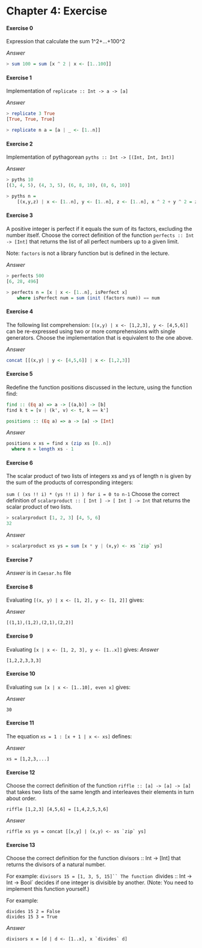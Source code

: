 # Chapter 4: Exercise

#### Exercise 0
Expression that calculate the sum 1^2+...+100^2

*Answer*
```Haskell
> sum 100 = sum [x ^ 2 | x <- [1..100]]
```

#### Exercise 1
Implementation of `replicate :: Int -> a -> [a]`

*Answer*
```Haskell
> replicate 3 True
[True, True, True]

> replicate n a = [a | _ <- [1..n]]
```

#### Exercise 2
Implementation of pythagorean
`pyths :: Int -> [(Int, Int, Int)]`

*Answer*
```Haskell
> pyths 10
[(3, 4, 5), (4, 3, 5), (6, 8, 10), (8, 6, 10)]

> pyths n =
    [(x,y,z) | x <- [1..n], y <- [1..n], z <- [1..n], x ^ 2 + y ^ 2 = z ^ 2]
```

#### Exercise 3
A positive integer is perfect if it equals the sum of its factors, excluding the number itself. Choose the correct definition of the function `perfects :: Int -> [Int]` that returns the list of all perfect numbers up to a given limit.

Note: `factors` is not a library function but is defined in the lecture.

*Answer*
```Haskell
> perfects 500
[6, 28, 496]

> perfects n = [x | x <- [1..n], isPerfect x]
    where isPerfect num = sum (init (factors num)) == num
```

#### Exercise 4
The following list comprehension:
`[(x,y) | x <- [1,2,3], y <- [4,5,6]]`
can be re-expressed using two or more comprehensions with single generators. Choose the implementation that is equivalent to the one above.

*Answer*
```Haskell
concat [[(x,y) | y <- [4,5,6]] | x <- [1,2,3]]
```

#### Exercise 5
Redefine the function positions discussed in the lecture, using the function find:
```Haskell
find :: (Eq a) => a -> [(a,b)] -> [b]
find k t = [v | (k', v) <- t, k == k']

positions :: (Eq a) => a -> [a] -> [Int]
```
*Answer*
```Haskell
positions x xs = find x (zip xs [0..n])
  where n = length xs - 1
```

#### Exercise 6
The scalar product of two lists of integers xs and ys of length n is given by the sum of the products of corresponding integers:

`sum ( (xs !! i) * (ys !! i) ) for i = 0 to n-1`
Choose the correct definition of `scalarproduct :: [ Int ] -> [ Int ] -> Int` that returns the scalar product of two lists.
```Haskell
> scalarproduct [1, 2, 3] [4, 5, 6]
32
```
*Answer*
```Haskell
> scalarproduct xs ys = sum [x * y | (x,y) <- xs `zip` ys]
```

#### Exercise 7
*Answer* is in `Caesar.hs` file

#### Exercise 8
Evaluating `[(x, y) | x <- [1, 2], y <- [1, 2]]` gives:

*Answer*

`[(1,1),(1,2),(2,1),(2,2)]`

#### Exercise 9
Evaluating `[x | x <- [1, 2, 3], y <- [1..x]]` gives:
*Answer*

`[1,2,2,3,3,3]`

#### Exercise 10
Evaluating `sum [x | x <- [1..10], even x]` gives:

*Answer*

`30`

#### Exercise 11
The equation `xs = 1 : [x + 1 | x <- xs]` defines:

*Answer*

`xs = [1,2,3,...]`

#### Exercise 12
Choose the correct definition of the function `riffle :: [a] -> [a] -> [a]` that takes two lists of the same length and interleaves their elements in turn about order.

`riffle [1,2,3] [4,5,6] = [1,4,2,5,3,6]`

*Answer*

``riffle xs ys = concat [[x,y] | (x,y) <- xs `zip` ys]``

#### Exercise 13
Choose the correct definition for the function divisors :: Int -> [Int] that returns the divisors of a natural number.

For example:
`divisors 15 = [1, 3, 5, 15]``
The function `divides :: Int -> Int -> Bool` decides if one integer is divisible by another. (Note: You need to implement this function yourself.)

For example:
```
divides 15 2 = False
divides 15 3 = True
```

*Answer*

``divisors x = [d | d <- [1..x], x `divides` d]``
